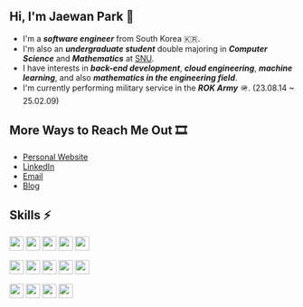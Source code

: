 ## Hi, I'm Jaewan Park 👋
- I'm a _**software engineer**_ from South Korea 🇰🇷.
- I'm also an _**undergraduate student**_ double majoring in _**Computer Science**_ and _**Mathematics**_ at [SNU](https://snu.ac.kr/).
- I have interests in _**back-end development**_, _**cloud engineering**_, _**machine learning**_, and also _**mathematics in the engineering field**_.
- I'm currently performing military service in the _**ROK Army**_ 🪖. (23.08.14 ~ 25.02.09)

## More Ways to Reach Me Out 🎞️
- [Personal Website](https://xxnpark.me/)
- [LinkedIn](https://linkedin.com/in/xxnpark/)
- [Email](mailto:jaejae1112@gmail.com)
- [Blog](https://velog.io/@xxnpark)

## Skills ⚡
<p>
  <a href="https://python.org/" target="_blank"><img height="25" src="https://img.shields.io/badge/python-3776AB?style=for-the-badge&logo=python&logoColor=white"/></a>
  <a href="https://ruby-lang.org/" target="_blank"><img height="25" src="https://img.shields.io/badge/ruby-CC342D?style=for-the-badge&logo=ruby&logoColor=white"/></a>
  <a href="https://java.com/" target="_blank"><img height="25" src="https://img.shields.io/badge/java-2d61a0?style=for-the-badge&logo=oracle&logoColor=white"/></a>
  <a href="https://kotlinlang.org/" target="_blank"><img height="25" src="https://img.shields.io/badge/kotlin-7F52FF?style=for-the-badge&logo=kotlin&logoColor=white"/></a>
  <a href="https://ecma-international.org/publications-and-standards/standards/ecma-262/" target="_blank"><img height="25" src="https://img.shields.io/badge/javascript-F7DF1E?style=for-the-badge&logo=javascript&logoColor=white"/></a>
</p>
<p>
  <a href="https://djangoproject.com/" target="_blank"><img height="25" src="https://img.shields.io/badge/django-092E20?style=for-the-badge&logo=django&logoColor=white"/></a>
  <a href="https://fastapi.tiangolo.com/" target="_blank"><img height="25" src="https://img.shields.io/badge/fastapi-009688?style=for-the-badge&logo=fastapi&logoColor=white"/></a>
  <a href="https://rubyonrails.org/" target="_blank"><img height="25" src="https://img.shields.io/badge/ruby%20on%20rails-CC0000?style=for-the-badge&logo=rubyonrails&logoColor=white"/></a>
  <a href="https://spring.io/" target="_blank"><img height="25" src="https://img.shields.io/badge/spring-6DB33F?style=for-the-badge&logo=spring&logoColor=white"/></a>
  <a href="https://mysql.com/" target="_blank"><img height="25" src="https://img.shields.io/badge/mysql-4479A1?style=for-the-badge&logo=mysql&logoColor=white"/></a>
</p>
<p>
  <a href="https://git-scm.com/" target="_blank"><img height="25" src="https://img.shields.io/badge/git-F05032?style=for-the-badge&logo=git&logoColor=white"/></a>
  <a href="https://aws.amazon.com/" target="_blank"><img height="25" src="https://img.shields.io/badge/aws-232F3E?style=for-the-badge&logo=amazonaws&logoColor=white"/></a>
  <a href="https://docker.com/" target="_blank"><img height="25" src="https://img.shields.io/badge/docker-2496ED?style=for-the-badge&logo=docker&logoColor=white"/></a>
  <a href="https://kubernetes.io/" target="_blank"><img height="25" src="https://img.shields.io/badge/kubernetes-326CE5?style=for-the-badge&logo=kubernetes&logoColor=white"/></a>
</p>

<!--
## Stats 📊
<p align="center">
  <img width="48%" src="https://github-readme-stats.vercel.app/api?username=xxnpark&show_icons=true&theme=dark"/>
  &nbsp;
  <img width="48%" src="https://github-readme-stats.vercel.app/api/top-langs/?username=xxnpark&theme=dark"/>
</p>
-->
